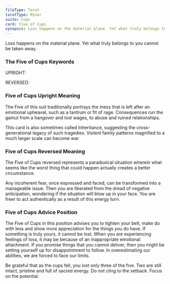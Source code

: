 ```yaml
---
fileType: Tarot
tarotType: Minor
suite: Cups
card: Five of Cups
synopsis: Loss happens on the material plane. Yet what truly belongs to you cannot be taken away.
---
```

Loss happens on the material plane. Yet what truly belongs to you cannot be taken away.

### The Five of Cups Keywords

UPRIGHT: 

REVERSED: 

### Five of Cups Upright Meaning

The Five of this suit traditionally portrays the mess that is left after an emotional upheaval, such as a tantrum or fit of rage. Consequences run the gamut from a hangover and lost wages, to abuse and ruined relationships.

This card is also sometimes called Inheritance, suggesting the cross-generational legacy of such tragedies. Violent family patterns magnified to a much larger scale can become war.

### Five of Cups Reversed Meaning

The Five of Cups reversed represents a paradoxical situation wherein what seems like the worst thing that could happen actually creates a better circumstance.

Any incoherent fear, once expressed and faced, can be transformed into a manageable issue. Then you are liberated from the dread of negative anticipation, wondering if the situation will blow up in your face. You are freer to act authentically as a result of this energy turn.

### Five of Cups Advice Position

The Five of Cups in this position advises you to tighten your belt, make do with less and show more appreciation for the things you do have. If something is truly yours, it cannot be lost. When you are experiencing feelings of loss, it may be because of an inappropriate emotional attachment. If you promise things that you cannot deliver, then you might be setting yourself up for disappointment to follow. In overestimating our abilities, we are forced to face our limits.

Be grateful that as the cups fell, you lost only three of the five. Two are still intact, pristine and full of sacred energy. Do not cling to the setback. Focus on the potential.
